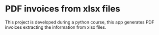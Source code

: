 # PDF invoices from xlsx files

This project is developed during a python course, this app generates PDF invoices extracting the information from xlsx files.
